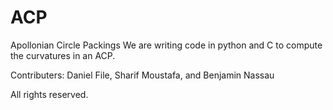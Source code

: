 # ACP
Apollonian Circle Packings
We are writing code in python and C to compute the curvatures in an ACP.

Contributers: Daniel File, Sharif Moustafa, and Benjamin Nassau

All rights reserved.
